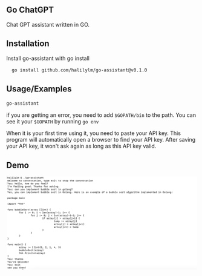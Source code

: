 
## Go ChatGPT

Chat GPT assistant written in GO.



## Installation

Install go-assistant with go install

```bash
  go install github.com/halilylm/go-assistant@v0.1.0
```

## Usage/Examples

```bash
go-assistant
```

if you are getting an error, you need to add `$GOPATH/bin` to the path.
You can see it your `$GOPATH` by running `go env`

When it is your first time using it, you need to paste your API key.
This program will automatically open a browser to find your API key.
After saving your API key, it won't ask again as long as this API key valid.

## Demo

![screenshot](ss.png)
